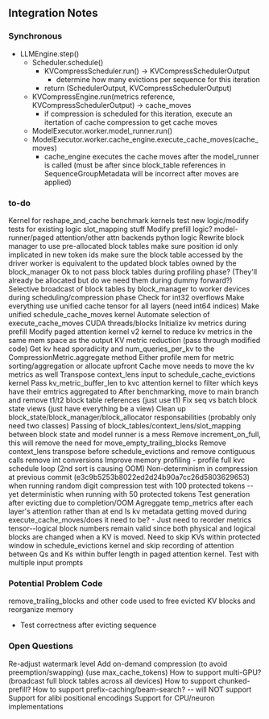 ## Integration Notes

### Synchronous
- LLMEngine.step()
    - Scheduler.schedule()
        - KVCompressScheduler.run() -> KVCompressSchedulerOutput
            - determine how many evictions per sequence for this iteration
        - return (SchedulerOutput, KVCompressSchedulerOutput)
    - KVCompressEngine.run(metrics reference, KVCompressSchedulerOutput) -> cache_moves
        - if compression is scheduled for this iteration, execute an itertation of cache compression to get cache moves
    - ModelExecutor.worker.model_runner.run()
    - ModelExecutor.worker.cache_engine.execute_cache_moves(cache_moves)
        - cache_engine executes the cache moves after the model_runner is called (must be after since block_table references in SequenceGroupMetadata will be incorrect after moves are applied)


### to-do
Kernel for reshape_and_cache
benchmark kernels
test new logic/modify tests for existing logic
slot_mapping stuff
Modify prefill logic? model-runner/paged attention/other attn backends python logic
Rewrite block manager to use pre-allocated block tables
make sure position id only implicated in new token ids
make sure the block table accessed by the driver worker is equivalent to the updated block tables owned by the block_manager
Ok to not pass block tables during profiling phase? (They'll already be allocated but do we need them during dummy forward?)
Selective broadcast of block tables by block_manager to worker devices during scheduling/compression phase
Check for int32 overflows
Make everything use unified cache tensor for all layers (need int64 indices)
Make unified schedule_cache_moves kernel
Automate selection of execute_cache_moves CUDA threads/blocks
Initialize kv metrics during prefill
Modify paged attention kernel v2 kernel to reduce kv metrics in the same mem space as the output
KV metric reduction (pass through modified code)
Get kv head sporadicity and num_queries_per_kv to the CompressionMetric.aggregate method
Either profile mem for metric sorting/aggregation or allocate upfront
Cache move needs to move the kv metrics as well
Transpose context_lens input to schedule_cache_evictions kernel
Pass kv_metric_buffer_len to kvc attention kernel to filter which keys have their emtrics aggregated to
After benchmarking, move to main branch and remove t1/t2 block table references (just use t1)
Fix seq vs batch block state views (just have everything be a view)
Clean up block_state/block_manager/block_allocator responsabilities (probably only need two classes)
Passing of block_tables/context_lens/slot_mapping between block state and model runner is a mess
Remove increment_on_full, this will remove the need for move_empty_trailing_blocks
Remove context_lens transpose before schedule_evictions and remove contiguous calls
remove int conversions
Improve memory profiling - profile full kvc schedule loop (2nd sort is causing OOM)
Non-determinism in compression at previous commit (e3c9b5253b8022ed2d24b90a7cc26d5803629653) when running random digit compression test with 100 protected tokens -- yet deterministic when running with 50 protected tokens
Test generation after evicting due to completion/OOM
Agreggate temp_metrics after each layer's attention rather than at end
Is kv metadata getting moved during execute_cache_moves/does it need to be? - Just need to reorder metrics tensor--logical block numbers remain valid since both physical and logical blocks are changed when a KV is moved.
Need to skip KVs within protected window in schedule_evictions kernel and skip recording of attention between Qs and Ks within buffer length in paged attention kernel.
Test with multiple input prompts



### Potential Problem Code
remove_trailing_blocks and other code used to free evicted KV blocks and reorganize memory
- Test correctness after evicting sequence


### Open Questions
Re-adjust watermark level
Add on-demand compression (to avoid preemption/swapping) (use max_cache_tokens)
How to support multi-GPU? (broadcast full block tables across all devices)
How to support chunked-prefill?
How to support prefix-caching/beam-search? -- will NOT support
Support for alibi positional encodings
Support for CPU/neuron implementations